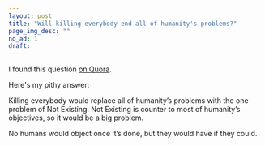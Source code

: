 ```yaml
---
layout: post
title: "Will killing everybody end all of humanity's problems?"
page_img_desc: ""
no_ad: 1
draft:
---
```


I found this question <a href="https://www.quora.com/Will-killing-everybody-end-all-of-humanitys-problems">on Quora</a>.

Here's my pithy answer:

Killing everybody would replace all of humanity’s problems with the one problem of Not Existing. Not Existing is counter to most of humanity’s objectives, so it would be a big problem.

No humans would object once it’s done, but they would have if they could.
